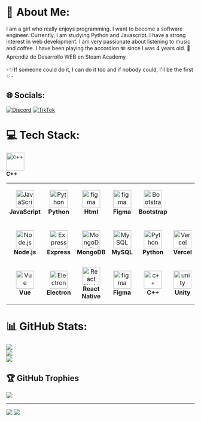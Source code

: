 # 🐇  About Me:
I am a girl who really enjoys programming. I want to become a software engineer. Currently, I am studying Python and Javascript. I have a strong interest in web development. I am very passionate about listening to music and coffee. I have been playing the accordion 🪗 since I was 4 years old. 👯 Aprendiz de Desarrollo WEB en Steam Academy<br><br>- ✨ If someone could do it, I can do it too and if nobody could, I'll be the first ✨ -

## 🌐 Socials:
[![Discord](https://img.shields.io/badge/Discord-%237289DA.svg?logo=discord&logoColor=white)](https://discord.gg/euphojk.97) [![TikTok](https://img.shields.io/badge/TikTok-%23000000.svg?logo=TikTok&logoColor=white)](https://tiktok.com/@euphojk.97)

# 💻 Tech Stack:
<table>
  <tbody><tr>
    <td align="center" height="108" width="108">
      <a target="_blank" rel="noopener noreferrer nofollow" href="https://camo.githubusercontent.com/46ac88a13cc39ca3d9b036704cd1f4d608248c582ae5427f59af62a19c47e4e7/68747470733a2f2f6c6f676f646f776e6c6f61642e6f72672f77702d636f6e74656e742f75706c6f6164732f323032322f30342f6a6176617363726970742d6c6f676f2d312e706e67"><img src="https://camo.githubusercontent.com/46ac88a13cc39ca3d9b036704cd1f4d608248c582ae5427f59af62a19c47e4e7/68747470733a2f2f6c6f676f646f776e6c6f61642e6f72672f77702d636f6e74656e742f75706c6f6164732f323032322f30342f6a6176617363726970742d6c6f676f2d312e706e67" width="48" height="48" alt="JavaScript" data-canonical-src="https://logodownload.org/wp-content/uploads/2022/04/javascript-logo-1.png" style="max-width: 100%;"></a>
      <br>
      <strong>JavaScript</strong>
    <td align="center" height="108" width="108">
      <a target="_blank" rel="noopener noreferrer nofollow" href="https://camo.githubusercontent.com/dd8b0601cdfefe534a6a26f4c29c7f8a5fcfc315002655f519c73121f7bad8bc/68747470733a2f2f63646e2e6a7364656c6976722e6e65742f67682f64657669636f6e732f64657669636f6e2f69636f6e732f707974686f6e2f707974686f6e2d6f726967696e616c2e737667"><img src="https://camo.githubusercontent.com/dd8b0601cdfefe534a6a26f4c29c7f8a5fcfc315002655f519c73121f7bad8bc/68747470733a2f2f63646e2e6a7364656c6976722e6e65742f67682f64657669636f6e732f64657669636f6e2f69636f6e732f707974686f6e2f707974686f6e2d6f726967696e616c2e737667" width="48" height="48" alt="Python" data-canonical-src="https://cdn.jsdelivr.net/gh/devicons/devicon/icons/python/python-original.svg" style="max-width: 100%;"></a>
      <br><strong>Python</strong>
    </td>
    
  <td align="center" height="108" width="108">
      <a target="_blank" rel="noopener noreferrer nofollow" href="https://camo.githubusercontent.com/961f17745af8dad4571761c9a28b08a1faf612a25067e019d7b54ce3d40c5841/68747470733a2f2f75706c6f61642e77696b696d656469612e6f72672f77696b6970656469612f636f6d6d6f6e732f332f33332f4669676d612d6c6f676f2e737667"><img src="[https://camo.githubusercontent.com/961f17745af8dad4571761c9a28b08a1faf612a25067e019d7b54ce3d40c5841/68747470733a2f2f75706c6f61642e77696b696d656469612e6f72672f77696b6970656469612f636f6d6d6f6e732f332f33332f4669676d612d6c6f676f2e737667](https://img.freepik.com/iconos-gratis/html-5_318-698168.jpg?w=2000)" width="48" height="48" alt="figma" data-canonical-src="https://upload.wikimedia.org/wikipedia/commons/3/33/Figma-logo.svg" style="max-width: 100%;"></a>
      <br><strong>Html</strong>
    </td
    <td align="center" height="108" width="108">
      <a target="_blank" rel="noopener noreferrer nofollow" href="https://camo.githubusercontent.com/99a16669d62a8eb5383003846946cce0b7bd335bd39cf7e45310aff1072df51d/68747470733a2f2f75706c6f61642e77696b696d656469612e6f72672f77696b6970656469612f636f6d6d6f6e732f7468756d622f312f31382f49534f5f432532422532425f4c6f676f2e7376672f38303070782d49534f5f432532422532425f4c6f676f2e7376672e706e67"><img src="https://camo.githubusercontent.com/99a16669d62a8eb5383003846946cce0b7bd335bd39cf7e45310aff1072df51d/68747470733a2f2f75706c6f61642e77696b696d656469612e6f72672f77696b6970656469612f636f6d6d6f6e732f7468756d622f312f31382f49534f5f432532422532425f4c6f676f2e7376672f38303070782d49534f5f432532422532425f4c6f676f2e7376672e706e67" width="48" height="48" alt="c++" data-canonical-src="https://upload.wikimedia.org/wikipedia/commons/thumb/1/18/ISO_C%2B%2B_Logo.svg/800px-ISO_C%2B%2B_Logo.svg.png" style="max-width: 100%;"></a>
      <br><strong>C++</strong>
    </td>
    <td align="center" height="108" width="108">
      <a target="_blank" rel="noopener noreferrer nofollow" href="https://camo.githubusercontent.com/961f17745af8dad4571761c9a28b08a1faf612a25067e019d7b54ce3d40c5841/68747470733a2f2f75706c6f61642e77696b696d656469612e6f72672f77696b6970656469612f636f6d6d6f6e732f332f33332f4669676d612d6c6f676f2e737667"><img src="https://camo.githubusercontent.com/961f17745af8dad4571761c9a28b08a1faf612a25067e019d7b54ce3d40c5841/68747470733a2f2f75706c6f61642e77696b696d656469612e6f72672f77696b6970656469612f636f6d6d6f6e732f332f33332f4669676d612d6c6f676f2e737667" width="48" height="48" alt="figma" data-canonical-src="https://upload.wikimedia.org/wikipedia/commons/3/33/Figma-logo.svg" style="max-width: 100%;"></a>
      <br><strong>Figma</strong>
    </td> 
    <td align="center" height="108" width="108">
      <a target="_blank" rel="noopener noreferrer nofollow" href="https://camo.githubusercontent.com/964a169bbc7417bcf2b1ee0ddd2122d9592a50dee693f9421428bdd11d32c18e/68747470733a2f2f63646e2e6a7364656c6976722e6e65742f67682f64657669636f6e732f64657669636f6e2f69636f6e732f626f6f7473747261702f626f6f7473747261702d706c61696e2e737667"><img src="https://camo.githubusercontent.com/964a169bbc7417bcf2b1ee0ddd2122d9592a50dee693f9421428bdd11d32c18e/68747470733a2f2f63646e2e6a7364656c6976722e6e65742f67682f64657669636f6e732f64657669636f6e2f69636f6e732f626f6f7473747261702f626f6f7473747261702d706c61696e2e737667" width="48" height="48" alt="Bootstrap" data-canonical-src="https://cdn.jsdelivr.net/gh/devicons/devicon/icons/bootstrap/bootstrap-plain.svg" style="max-width: 100%;"></a>
      <br><strong>Bootstrap</strong>
    </td>
  </tr>
  <tr>
    <td align="center" height="108" width="108">
      <a target="_blank" rel="noopener noreferrer nofollow" href="https://camo.githubusercontent.com/900baefb89e187c8b32cdbb3b440d1502fe8f30a1a335cc5dc5868af0142f8b1/68747470733a2f2f63646e2e6a7364656c6976722e6e65742f67682f64657669636f6e732f64657669636f6e2f69636f6e732f6e6f64656a732f6e6f64656a732d6f726967696e616c2e737667"><img src="https://camo.githubusercontent.com/900baefb89e187c8b32cdbb3b440d1502fe8f30a1a335cc5dc5868af0142f8b1/68747470733a2f2f63646e2e6a7364656c6976722e6e65742f67682f64657669636f6e732f64657669636f6e2f69636f6e732f6e6f64656a732f6e6f64656a732d6f726967696e616c2e737667" width="48" height="48" alt="Node.js" data-canonical-src="https://cdn.jsdelivr.net/gh/devicons/devicon/icons/nodejs/nodejs-original.svg" style="max-width: 100%;"></a>
      <br><strong>Node.js</strong>
    </td>
    <td align="center" height="108" width="108">
      <a target="_blank" rel="noopener noreferrer nofollow" href="https://camo.githubusercontent.com/40756575fc2fd74b1883ea0cc5c2a49aa7048ab58286f43a121109d69a9ea160/68747470733a2f2f63646e2e6a7364656c6976722e6e65742f67682f64657669636f6e732f64657669636f6e2f69636f6e732f657870726573732f657870726573732d6f726967696e616c2e737667"><img src="https://camo.githubusercontent.com/40756575fc2fd74b1883ea0cc5c2a49aa7048ab58286f43a121109d69a9ea160/68747470733a2f2f63646e2e6a7364656c6976722e6e65742f67682f64657669636f6e732f64657669636f6e2f69636f6e732f657870726573732f657870726573732d6f726967696e616c2e737667" width="48" height="48" alt="Express" data-canonical-src="https://cdn.jsdelivr.net/gh/devicons/devicon/icons/express/express-original.svg" style="max-width: 100%;"></a>
      <br><strong>Express</strong>
    </td>
    <td align="center" height="108" width="108">
      <a target="_blank" rel="noopener noreferrer nofollow" href="https://camo.githubusercontent.com/9ebde7ca22ab3f3b4bf92d2743804ab9e581e413a16cdf3626c2092e69967d80/68747470733a2f2f63646e2e6a7364656c6976722e6e65742f67682f64657669636f6e732f64657669636f6e2f69636f6e732f6d6f6e676f64622f6d6f6e676f64622d6f726967696e616c2e737667"><img src="https://camo.githubusercontent.com/9ebde7ca22ab3f3b4bf92d2743804ab9e581e413a16cdf3626c2092e69967d80/68747470733a2f2f63646e2e6a7364656c6976722e6e65742f67682f64657669636f6e732f64657669636f6e2f69636f6e732f6d6f6e676f64622f6d6f6e676f64622d6f726967696e616c2e737667" width="48" height="48" alt="MongoDB" data-canonical-src="https://cdn.jsdelivr.net/gh/devicons/devicon/icons/mongodb/mongodb-original.svg" style="max-width: 100%;"></a>
      <br><strong>MongoDB</strong>
    </td>
    <td align="center" height="108" width="108">
      <a target="_blank" rel="noopener noreferrer nofollow" href="https://camo.githubusercontent.com/f0888554793e174642a1df15966800350ec5399522e966427d2d4149434c4096/68747470733a2f2f7374617469632e6a61766174706f696e742e636f6d2f6d7973716c2f696d616765732f6d7973716c2d7475746f7269616c2e706e67"><img src="https://camo.githubusercontent.com/f0888554793e174642a1df15966800350ec5399522e966427d2d4149434c4096/68747470733a2f2f7374617469632e6a61766174706f696e742e636f6d2f6d7973716c2f696d616765732f6d7973716c2d7475746f7269616c2e706e67" width="48" height="48" alt="MySQL" data-canonical-src="https://static.javatpoint.com/mysql/images/mysql-tutorial.png" style="max-width: 100%;"></a>
      <br><strong>MySQL</strong>
    </td>
    <td align="center" height="108" width="108">
      <a target="_blank" rel="noopener noreferrer nofollow" href="https://camo.githubusercontent.com/dd8b0601cdfefe534a6a26f4c29c7f8a5fcfc315002655f519c73121f7bad8bc/68747470733a2f2f63646e2e6a7364656c6976722e6e65742f67682f64657669636f6e732f64657669636f6e2f69636f6e732f707974686f6e2f707974686f6e2d6f726967696e616c2e737667"><img src="https://camo.githubusercontent.com/dd8b0601cdfefe534a6a26f4c29c7f8a5fcfc315002655f519c73121f7bad8bc/68747470733a2f2f63646e2e6a7364656c6976722e6e65742f67682f64657669636f6e732f64657669636f6e2f69636f6e732f707974686f6e2f707974686f6e2d6f726967696e616c2e737667" width="48" height="48" alt="Python" data-canonical-src="https://cdn.jsdelivr.net/gh/devicons/devicon/icons/python/python-original.svg" style="max-width: 100%;"></a>
      <br><strong>Python</strong>
    </td>
    <td align="center" height="108" width="108">
      <a target="_blank" rel="noopener noreferrer nofollow" href="https://camo.githubusercontent.com/1be226447693f886937a91142b5979d0d235fce0fceb59a25d673d6a2c2364d0/68747470733a2f2f696d616765732e73717561726573706163652d63646e2e636f6d2f636f6e74656e742f76312f3563633232643635393361363332333364323134313130632f313539373731303635323032352d51455932554c39324d4c4531453242583457534a2f56657263656c2b2532385a6569742532392e6a7067"><img src="https://camo.githubusercontent.com/1be226447693f886937a91142b5979d0d235fce0fceb59a25d673d6a2c2364d0/68747470733a2f2f696d616765732e73717561726573706163652d63646e2e636f6d2f636f6e74656e742f76312f3563633232643635393361363332333364323134313130632f313539373731303635323032352d51455932554c39324d4c4531453242583457534a2f56657263656c2b2532385a6569742532392e6a7067" width="48" height="48" alt="Vercel" data-canonical-src="https://images.squarespace-cdn.com/content/v1/5cc22d6593a63233d214110c/1597710652025-QEY2UL92MLE1E2BX4WSJ/Vercel+%28Zeit%29.jpg" style="max-width: 100%;"></a>
      <br><strong>Vercel</strong>
    </td>
  </tr>
  <tr>
      <td align="center" height="108" width="108">
      <a target="_blank" rel="noopener noreferrer nofollow" href="https://camo.githubusercontent.com/5b6958be1e7669c9aea4f303f2c8a71fd796409916e983253793e419ae2ab034/68747470733a2f2f75706c6f61642e77696b696d656469612e6f72672f77696b6970656469612f636f6d6d6f6e732f7468756d622f392f39352f5675652e6a735f4c6f676f5f322e7376672f3132303070782d5675652e6a735f4c6f676f5f322e7376672e706e67"><img src="https://camo.githubusercontent.com/5b6958be1e7669c9aea4f303f2c8a71fd796409916e983253793e419ae2ab034/68747470733a2f2f75706c6f61642e77696b696d656469612e6f72672f77696b6970656469612f636f6d6d6f6e732f7468756d622f392f39352f5675652e6a735f4c6f676f5f322e7376672f3132303070782d5675652e6a735f4c6f676f5f322e7376672e706e67" width="48" height="48" alt="Vue" data-canonical-src="https://upload.wikimedia.org/wikipedia/commons/thumb/9/95/Vue.js_Logo_2.svg/1200px-Vue.js_Logo_2.svg.png" style="max-width: 100%;"></a>
      <br><strong>Vue</strong>
    </td> 
        <td align="center" height="108" width="108">
      <a target="_blank" rel="noopener noreferrer nofollow" href="https://camo.githubusercontent.com/17c83d8a75eaf8270bfe31ee250c5e581a194094cd720a8290faf5b717193b9c/68747470733a2f2f75706c6f61642e77696b696d656469612e6f72672f77696b6970656469612f636f6d6d6f6e732f7468756d622f392f39312f456c656374726f6e5f536f6674776172655f4672616d65776f726b5f4c6f676f2e7376672f3132303070782d456c656374726f6e5f536f6674776172655f4672616d65776f726b5f4c6f676f2e7376672e706e67"><img src="https://camo.githubusercontent.com/17c83d8a75eaf8270bfe31ee250c5e581a194094cd720a8290faf5b717193b9c/68747470733a2f2f75706c6f61642e77696b696d656469612e6f72672f77696b6970656469612f636f6d6d6f6e732f7468756d622f392f39312f456c656374726f6e5f536f6674776172655f4672616d65776f726b5f4c6f676f2e7376672f3132303070782d456c656374726f6e5f536f6674776172655f4672616d65776f726b5f4c6f676f2e7376672e706e67" width="48" height="48" alt="Electron" data-canonical-src="https://upload.wikimedia.org/wikipedia/commons/thumb/9/91/Electron_Software_Framework_Logo.svg/1200px-Electron_Software_Framework_Logo.svg.png" style="max-width: 100%;"></a>
      <br><strong>Electron</strong>
    </td>  
    <td align="center" height="108" width="108">
      <a target="_blank" rel="noopener noreferrer nofollow" href="https://camo.githubusercontent.com/27d0b117da00485c56d69aef0fa310a3f8a07abecc8aa15fa38c8b78526c60ac/68747470733a2f2f63646e2e6a7364656c6976722e6e65742f67682f64657669636f6e732f64657669636f6e2f69636f6e732f72656163742f72656163742d6f726967696e616c2e737667"><img src="https://camo.githubusercontent.com/27d0b117da00485c56d69aef0fa310a3f8a07abecc8aa15fa38c8b78526c60ac/68747470733a2f2f63646e2e6a7364656c6976722e6e65742f67682f64657669636f6e732f64657669636f6e2f69636f6e732f72656163742f72656163742d6f726967696e616c2e737667" width="48" height="48" alt="React Native" data-canonical-src="https://cdn.jsdelivr.net/gh/devicons/devicon/icons/react/react-original.svg" style="max-width: 100%;"></a>
      <br><strong>React Native</strong>
    </td>  
        <td align="center" height="108" width="108">
      <a target="_blank" rel="noopener noreferrer nofollow" href="https://camo.githubusercontent.com/961f17745af8dad4571761c9a28b08a1faf612a25067e019d7b54ce3d40c5841/68747470733a2f2f75706c6f61642e77696b696d656469612e6f72672f77696b6970656469612f636f6d6d6f6e732f332f33332f4669676d612d6c6f676f2e737667"><img src="https://camo.githubusercontent.com/961f17745af8dad4571761c9a28b08a1faf612a25067e019d7b54ce3d40c5841/68747470733a2f2f75706c6f61642e77696b696d656469612e6f72672f77696b6970656469612f636f6d6d6f6e732f332f33332f4669676d612d6c6f676f2e737667" width="48" height="48" alt="figma" data-canonical-src="https://upload.wikimedia.org/wikipedia/commons/3/33/Figma-logo.svg" style="max-width: 100%;"></a>
      <br><strong>Figma</strong>
    </td>   
    <td align="center" height="108" width="108">
      <a target="_blank" rel="noopener noreferrer nofollow" href="https://camo.githubusercontent.com/99a16669d62a8eb5383003846946cce0b7bd335bd39cf7e45310aff1072df51d/68747470733a2f2f75706c6f61642e77696b696d656469612e6f72672f77696b6970656469612f636f6d6d6f6e732f7468756d622f312f31382f49534f5f432532422532425f4c6f676f2e7376672f38303070782d49534f5f432532422532425f4c6f676f2e7376672e706e67"><img src="https://camo.githubusercontent.com/99a16669d62a8eb5383003846946cce0b7bd335bd39cf7e45310aff1072df51d/68747470733a2f2f75706c6f61642e77696b696d656469612e6f72672f77696b6970656469612f636f6d6d6f6e732f7468756d622f312f31382f49534f5f432532422532425f4c6f676f2e7376672f38303070782d49534f5f432532422532425f4c6f676f2e7376672e706e67" width="48" height="48" alt="c++" data-canonical-src="https://upload.wikimedia.org/wikipedia/commons/thumb/1/18/ISO_C%2B%2B_Logo.svg/800px-ISO_C%2B%2B_Logo.svg.png" style="max-width: 100%;"></a>
      <br><strong>C++</strong>
    </td>  
    <td align="center" height="108" width="108">
      <a target="_blank" rel="noopener noreferrer nofollow" href="https://camo.githubusercontent.com/adf2d49e29e87248b9ef3fee0a2fb3f8634717cb99aadbfd92cae1b788ddcf93/68747470733a2f2f692e726564642e69742f747533677436797366787137312e706e67"><img src="https://camo.githubusercontent.com/adf2d49e29e87248b9ef3fee0a2fb3f8634717cb99aadbfd92cae1b788ddcf93/68747470733a2f2f692e726564642e69742f747533677436797366787137312e706e67" width="48" height="48" alt="unity" data-canonical-src="https://i.redd.it/tu3gt6ysfxq71.png" style="max-width: 100%;"></a>
      <br><strong>Unity</strong>
    </td>  
  </tr>
</tbody></table>


# 📊 GitHub Stats:
![](https://github-readme-stats.vercel.app/api?username=euphojk97&theme=radical&hide_border=false&include_all_commits=false&count_private=false)<br/>
![](https://github-readme-streak-stats.herokuapp.com/?user=euphojk97&theme=radical&hide_border=false)<br/>
![](https://github-readme-stats.vercel.app/api/top-langs/?username=euphojk97&theme=radical&hide_border=false&include_all_commits=false&count_private=false&layout=compact)

## 🏆 GitHub Trophies
![](https://github-profile-trophy.vercel.app/?username=euphojk.97&theme=radical&no-frame=false&no-bg=false&margin-w=4)

---
[![](https://visitcount.itsvg.in/api?id=euphojk.97&icon=0&color=0)](https://visitcount.itsvg.in)
[![](https://visitcount.itsvg.in/api?id=Ivannita&label=Profile%20Views&icon=2&pretty=true)](https://visitcount.itsvg.in)

<!-- Proudly created with GPRM ( https://gprm.itsvg.in ) -->


